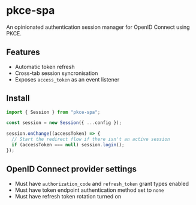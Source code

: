 # pkce-spa

An opinionated authentication session manager for OpenID Connect using PKCE.

## Features

- Automatic token refresh
- Cross-tab session syncronisation
- Exposes `access_token` as an event listener

## Install

```ts
import { Session } from "pkce-spa";

const session = new Session({ ...config });

session.onChange((accessToken) => {
  // Start the redirect flow if there isn't an active session
  if (accessToken === null) session.login();
});
```

## OpenID Connect provider settings

- Must have `authorization_code` and `refresh_token` grant types enabled
- Must have token endpoint authentication method set to `none`
- Must have refresh token rotation turned on
